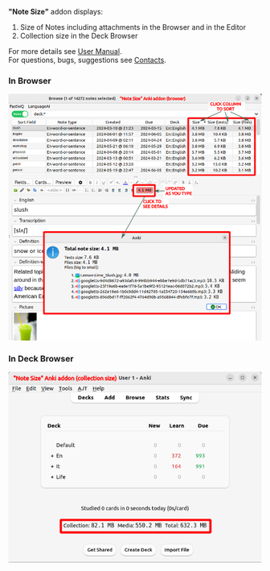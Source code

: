 **"Note Size"** addon displays:

1. Size of Notes including attachments in the Browser and in the Editor
2. Collection size in the Deck Browser

For more details see
[User Manual](https://github.com/Aleks-Ya/note-size-anki-addon/blob/main/description/user_manual.md).  
For questions, bugs, suggestions see
[Contacts](https://github.com/Aleks-Ya/note-size-anki-addon/blob/main/description/contacts.md).

### In Browser

![](https://raw.githubusercontent.com/Aleks-Ya/note-size-anki-addon/main/description/images/edit_note.png)

### In Deck Browser

![](https://raw.githubusercontent.com/Aleks-Ya/note-size-anki-addon/main/description/images/collection_size.png)
